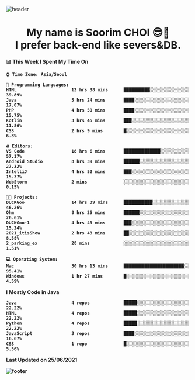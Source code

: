 <!--
**sxxrxm/sxxrxm** is a ✨ _special_ ✨ repository because its `README.md` (this file) appears on your GitHub profile.
-->
![header](https://capsule-render.vercel.app/api?type=Waving&color=gradient&height=300&section=header&text=Soorim%20CHOI&fontSize=90&animation=twinkling&fontAlignY=40)
<h1 align="center">
  My name is <b>Soorim CHOI<b> 😎👋
  <br>
  I prefer back-end like severs&DB.
</h1>
  
<!--START_SECTION:waka-->
📊 **This Week I Spent My Time On** 

```text
⌚︎ Time Zone: Asia/Seoul

💬 Programming Languages: 
HTML                     12 hrs 38 mins      ██████████░░░░░░░░░░░░░░░   39.89% 
Java                     5 hrs 24 mins       ████░░░░░░░░░░░░░░░░░░░░░   17.07% 
PHP                      4 hrs 59 mins       ████░░░░░░░░░░░░░░░░░░░░░   15.75% 
Kotlin                   3 hrs 45 mins       ███░░░░░░░░░░░░░░░░░░░░░░   11.86% 
CSS                      2 hrs 9 mins        █░░░░░░░░░░░░░░░░░░░░░░░░   6.8%

🔥 Editors: 
VS Code                  18 hrs 6 mins       ██████████████░░░░░░░░░░░   57.17% 
Android Studio           8 hrs 39 mins       ██████░░░░░░░░░░░░░░░░░░░   27.32% 
IntelliJ                 4 hrs 52 mins       ███░░░░░░░░░░░░░░░░░░░░░░   15.37% 
WebStorm                 2 mins              ░░░░░░░░░░░░░░░░░░░░░░░░░   0.15%

🐱‍💻 Projects: 
DUCKGoo                  14 hrs 39 mins      ███████████░░░░░░░░░░░░░░   46.26% 
Ohm                      8 hrs 25 mins       ██████░░░░░░░░░░░░░░░░░░░   26.61% 
DUCKGoo-1                4 hrs 49 mins       ███░░░░░░░░░░░░░░░░░░░░░░   15.24% 
2021_itisShow            2 hrs 43 mins       ██░░░░░░░░░░░░░░░░░░░░░░░   8.58% 
2_parking_ex             28 mins             ░░░░░░░░░░░░░░░░░░░░░░░░░   1.51%

💻 Operating System: 
Mac                      30 hrs 13 mins      ███████████████████████░░   95.41% 
Windows                  1 hr 27 mins        █░░░░░░░░░░░░░░░░░░░░░░░░   4.59%

```

**I Mostly Code in Java** 

```text
Java                     4 repos             █████░░░░░░░░░░░░░░░░░░░░   22.22% 
HTML                     4 repos             █████░░░░░░░░░░░░░░░░░░░░   22.22% 
Python                   4 repos             █████░░░░░░░░░░░░░░░░░░░░   22.22% 
JavaScript               3 repos             ████░░░░░░░░░░░░░░░░░░░░░   16.67% 
CSS                      1 repo              █░░░░░░░░░░░░░░░░░░░░░░░░   5.56%

```



 Last Updated on 25/06/2021
<!--END_SECTION:waka-->


![footer](https://capsule-render.vercel.app/api?type=Waving&section=footer&color=gradient&height=300)
